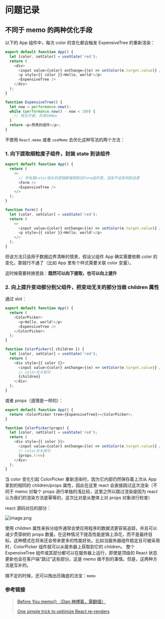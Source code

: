 # 问题记录

## 不同于 memo 的两种优化手段

以下的 App 组件中，每次 color 的变化都会触发 ExpensiveTree 的重新渲染：

```javascript
export default function App() {
  let [color, setColor] = useState('red');
  return (
    <div>
      <input value={color} onChange={(e) => setColor(e.target.value)} />
      <p style={{ color }}>Hello, world!</p>
      <ExpensiveTree />
    </div>
  );
}

function ExpensiveTree() {
  let now = performance.now();
  while (performance.now() - now < 100) {
    // 啥也不做，先停100ms
  }
  return <p>昂贵的组件</p>;
}
```

不使用 `React.memo` 或者 `useMemo` 去优化这种写法的两个方法：

### 1. 向下提取细粒度子组件，封装 state 到该组件

```javascript
export default function App() {
  return (
    <>
      // 所有跟color相关的逻辑都被限制在Form组件里，渲染不会影响到这里
      <Form />
      <ExpensiveTree />
    </>
  );
}

function Form() {
  let [color, setColor] = useState('red');
  return (
    <>
      <input value={color} onChange={(e) => setColor(e.target.value)} />
      <p style={{ color }}>Hello, world!</p>
    </>
  );
}
```

但该方法只适用于数据边界清晰的情景，假设父组件 App 确实需要依赖 color 的变化，那就行不通了（比如 App 里有个样式需要关联 color 变量）。

这时候需要转换思路：**既然可以向下提取，也可以向上提升**

### 2. 向上提升变动部分到父组件，把变动无关的部分当做 children 属性

通过 slot：

```javascript
export default function App() {
  return (
    <ColorPicker>
      <p>Hello, world!</p>
      <ExpensiveTree />
    </ColorPicker>
  );
}

function ColorPicker({ children }) {
  let [color, setColor] = useState('red');
  return (
    <div style={{ color }}>
      <input value={color} onChange={(e) => setColor(e.target.value)} />
      // color无关部分
      {children}
    </div>
  );
}
```

或者 props（道理是一样的）：

```javascript
export default function App() {
  return <ColorPicker tree={ExpensiveTree}></ColorPicker>;
}

function ColorPicker(props) {
  let [color, setColor] = useState('red');
  return (
    <div style={{ color }}>
      <input value={color} onChange={(e) => setColor(e.target.value)} />
      // color无关部分
      {props.tree}
    </div>
  );
}
```

当 color 变化引起 ColorPicker 重新渲染时，因为它内部仍然保存着上次从 App 拿到的相同的 children/props 属性，因此在这里 react 会直接跳过这次渲染（不同于 memo 对每个 props 进行单独的浅比较，这里之所以跳过渲染是因为 react 认为我们的渲染方法是幂等的，这次比对是从整体上对 props 对象进行检查）

react 源码对应的部分：

![image.png](https://i.loli.net/2021/06/01/4NalycwBQR6DPgn.png)

使用 children 属性来拆分组件通常会使应用程序的数据流更容易追踪，并且可以减少贯穿树的 props 数量。在这种情况下提高性能是锦上添花，而不是最终目标。这种模式在将来还会带来更多的性能好处。比如当服务器组件稳定且可被采用时，ColorPicker 组件就可以从服务器上获取到它的 children。 整个 ExpensiveTree 组件或其部分都可以在服务器上运行，即使是顶级的 React 状态更新也会在客户端“跳过”这些部分。这是 memo 做不到的事情。但是，这两种方法是互补的。

搞不定的时候，还可以掏出压箱底的法宝：`memo`

### 参考链接

> [Before You memo() （Dan 神博客，需翻墙）](https://overreacted.io/before-you-memo/) 
> 
> [One simple trick to optimize React re-renders](https://kentcdodds.com/blog/optimize-react-re-renders#practical)

